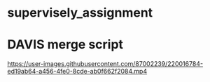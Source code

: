 # supervisely_assignment

# DAVIS merge script

https://user-images.githubusercontent.com/87002239/220016784-ed19ab64-a456-4fe0-8cde-ab0f662f2084.mp4
